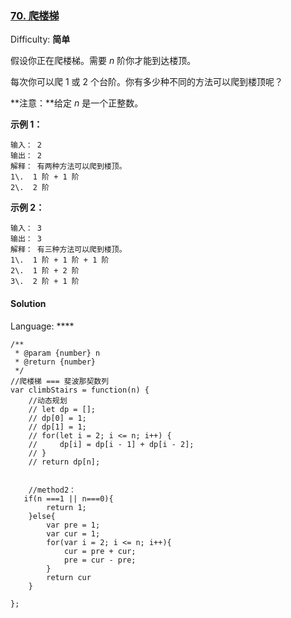### [70\. 爬楼梯](https://leetcode-cn.com/problems/climbing-stairs/)

Difficulty: **简单**


假设你正在爬楼梯。需要 _n_ 阶你才能到达楼顶。

每次你可以爬 1 或 2 个台阶。你有多少种不同的方法可以爬到楼顶呢？

**注意：**给定 _n_ 是一个正整数。

**示例 1：**

```
输入： 2
输出： 2
解释： 有两种方法可以爬到楼顶。
1\.  1 阶 + 1 阶
2\.  2 阶
```

**示例 2：**

```
输入： 3
输出： 3
解释： 有三种方法可以爬到楼顶。
1\.  1 阶 + 1 阶 + 1 阶
2\.  1 阶 + 2 阶
3\.  2 阶 + 1 阶
```


#### Solution

Language: ****

```
/**
 * @param {number} n
 * @return {number}
 */
//爬楼梯 === 斐波那契数列
var climbStairs = function(n) {
    //动态规划
    // let dp = [];
    // dp[0] = 1;
    // dp[1] = 1;
    // for(let i = 2; i <= n; i++) {
    //     dp[i] = dp[i - 1] + dp[i - 2];
    // }
    // return dp[n];

    
    //method2：
   if(n ===1 || n===0){
        return 1;
    }else{
        var pre = 1;
        var cur = 1;
        for(var i = 2; i <= n; i++){
            cur = pre + cur;
            pre = cur - pre;
        }
        return cur
    }
    
};
```
